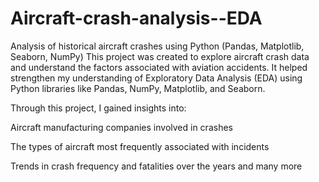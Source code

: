 # Aircraft-crash-analysis--EDA
Analysis of historical aircraft crashes using Python (Pandas, Matplotlib, Seaborn, NumPy)
This project was created to explore aircraft crash data and understand the factors associated with aviation accidents. It helped strengthen my understanding of Exploratory Data Analysis (EDA) using Python libraries like Pandas, NumPy, Matplotlib, and Seaborn.

Through this project, I gained insights into:

Aircraft manufacturing companies involved in crashes

The types of aircraft most frequently associated with incidents

Trends in crash frequency and fatalities over the years and many more 
